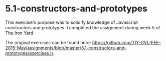 # 5.1-constructors-and-prototypes

This exercise's purpose was to solidify knowledge of Javascript constructors and prototypes. I completed the assignment during week 5 of The Iron Yard.


The original exercises can be found here: https://github.com/TIY-GVL-FEE-2015-May/assignments/blob/master/5.1-constructors-and-prototypes/exercises.js
